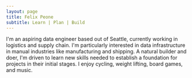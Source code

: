 ```yaml
---
layout: page
title: Felix Peone
subtitle: Learn | Plan | Build
---
```


I'm an aspiring data engineer based out of Seattle, currently working in logistics and supply chain. I'm particularly interested in data infrastructure in manual industries like manufacturing and shipping. A natural builder and doer, I'm driven to learn new skills needed to establish a foundation for projects in their initial stages. I enjoy cycling, weight lifting, board games, and music.

